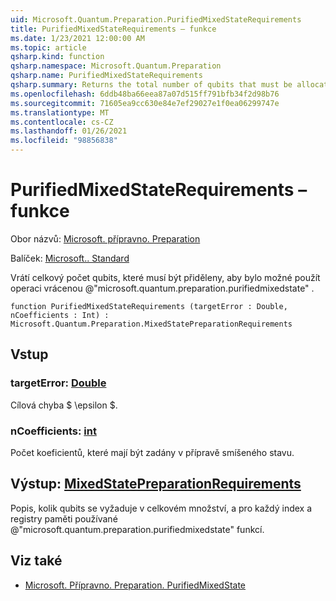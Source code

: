 ```yaml
---
uid: Microsoft.Quantum.Preparation.PurifiedMixedStateRequirements
title: PurifiedMixedStateRequirements – funkce
ms.date: 1/23/2021 12:00:00 AM
ms.topic: article
qsharp.kind: function
qsharp.namespace: Microsoft.Quantum.Preparation
qsharp.name: PurifiedMixedStateRequirements
qsharp.summary: Returns the total number of qubits that must be allocated in order to apply the operation returned by @"microsoft.quantum.preparation.purifiedmixedstate".
ms.openlocfilehash: 6ddb48ba66eea87a07d515ff791bfb34f2d98b76
ms.sourcegitcommit: 71605ea9cc630e84e7ef29027e1f0ea06299747e
ms.translationtype: MT
ms.contentlocale: cs-CZ
ms.lasthandoff: 01/26/2021
ms.locfileid: "98856838"
---
```

# <a name="purifiedmixedstaterequirements-function"></a>PurifiedMixedStateRequirements – funkce

Obor názvů: [Microsoft. přípravno. Preparation](xref:Microsoft.Quantum.Preparation)

Balíček: [Microsoft.. Standard](https://nuget.org/packages/Microsoft.Quantum.Standard)


Vrátí celkový počet qubits, které musí být přiděleny, aby bylo možné použít operaci vrácenou @"microsoft.quantum.preparation.purifiedmixedstate" .

```qsharp
function PurifiedMixedStateRequirements (targetError : Double, nCoefficients : Int) : Microsoft.Quantum.Preparation.MixedStatePreparationRequirements
```


## <a name="input"></a>Vstup

### <a name="targeterror--double"></a>targetError: [Double](xref:microsoft.quantum.lang-ref.double)

Cílová chyba $ \epsilon $.


### <a name="ncoefficients--int"></a>nCoefficients: [int](xref:microsoft.quantum.lang-ref.int)

Počet koeficientů, které mají být zadány v přípravě smíšeného stavu.



## <a name="output--mixedstatepreparationrequirements"></a>Výstup: [MixedStatePreparationRequirements](xref:Microsoft.Quantum.Preparation.MixedStatePreparationRequirements)

Popis, kolik qubits se vyžaduje v celkovém množství, a pro každý index a registry paměti používané @"microsoft.quantum.preparation.purifiedmixedstate" funkcí.

## <a name="see-also"></a>Viz také

- [Microsoft. Přípravno. Preparation. PurifiedMixedState](xref:Microsoft.Quantum.Preparation.PurifiedMixedState)